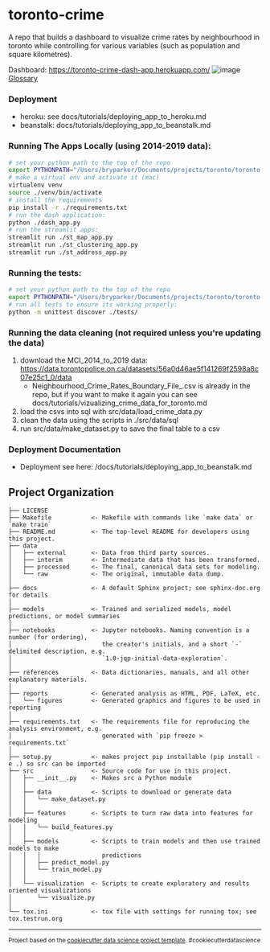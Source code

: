 toronto-crime
==============================

A repo that builds a dashboard to visualize crime rates by neighbourhood in toronto while controlling for various variables (such as population and square kilometres).

Dashboard: https://toronto-crime-dash-app.herokuapp.com/
![image](https://user-images.githubusercontent.com/12496987/110340448-48cd5d00-7ff7-11eb-9116-936f9e5798e9.png)
[Glossary](https://ago-item-storage.s3.us-east-1.amazonaws.com/ca9b49e6ba7a4c319e3d203a49a76aec/MCI_Shooting_Glossary.pdf?X-Amz-Security-Token=IQoJb3JpZ2luX2VjEDwaCXVzLWVhc3QtMSJHMEUCIEHf%2B%2F5sPpwLGGasDpLnOOgd491FPA6GYKGxUVHlMPpnAiEA%2BP9j2UE7knnORHOv6wANtaCQFTt3TEUywsUE0zX5UF0qtAMIZRAAGgw2MDQ3NTgxMDI2NjUiDIO5%2F7iK70vzU6YcuCqRAzNy1ZFCFRjuf%2Fsoo2y5JFrqORU1%2BdcndsatFGsJTwBV%2FK7t5qNkzm9jzQ9ajyRtbVDDDLPy6Uzjv6T%2B5t0VD8T7fX9IppLh3wKQJZq8w5wg0P55%2B7Cy8ey%2FcXgLSFVO8F0NRDW9hGaLPf2KCZ2NkQNbWLNmflPJCFzo6LikVBYVI8R5jpmzPgcg9A25%2BWtlTkA5SqiZiZg%2F%2BJ%2B3Fz5oD0tc4bP5MM3CH4fqe3JJLyDOCjW8kESIZff4g2DOdeeQgVKpCoJacxEppWpa3evX78od9bvCxVMQG2mM4fzaSgGTR3sRncw0lrdrA09MB4xlQoFqS6Qh%2B8I4DsYoOgScYZ94GNtgafHJErnuDzOBjVB0LfvjNaZNdPDnzeWuEfxZ1kMNE3EjiZd8sEwjZaqFcDP6JN2p6ToYWxwRt1H1gNzRD6wzzkEwq8gqC8d2%2BAsQnJSTaYopVk15bKUY8aItZGTYLXH%2FuIUKZJL2rRBAss5qgzTpbAce3LZ9jeR23nhr5KuD709kIcjsYc8v%2FBrcVbR7MN6gn4IGOusBJ6Mtx6%2FxmgbUykJT8BzW4e853RRScQEV61yRUHxmtwV3Qx4JJ3nVyvcd08PNax9Tgqk7eQkvt9epCIGNm%2B4PFnE60SFVoBYttTtTMPkMKYL3s0VWegx1swFka5lMboQCCwGCXfP0ALGEflX4onlSJqXhYllfWpcp6B1EDnhm4p8TW8KFfDbAPhKkMMMYlLTtKtDm%2FwSqz%2F4hgr2CnXCHEroUJPu8gKo3ceiG9T6iTmODvISYJa9l5JyCtE0IugKgBkDc1FN2xYd9YFdE2sffpycm5wTHPrWEzz9Y7Md6Yb46YpDVVb0eiLNtuQ%3D%3D&X-Amz-Algorithm=AWS4-HMAC-SHA256&X-Amz-Date=20210309T201959Z&X-Amz-SignedHeaders=host&X-Amz-Expires=300&X-Amz-Credential=ASIAYZTTEKKEYBWOH3B2%2F20210309%2Fus-east-1%2Fs3%2Faws4_request&X-Amz-Signature=83839fafcf1c2844e35c28974ad0476199ef29138442f5d33a63da585fbc869f) 
### Deployment
- heroku: see docs/tutorials/deploying_app_to_heroku.md
- beanstalk: docs/tutorials/deploying_app_to_beanstalk.md

### Running The Apps Locally (using 2014-2019 data):
```sh
# set your python path to the top of the repo
export PYTHONPATH="/Users/bryparker/Documents/projects/toronto/toronto-crime"
# make a virtual env and activate it (mac)
virtualenv venv
source ./venv/bin/activate
# install the requirements
pip install -r ./requirements.txt
# run the dash application:
python ./dash_app.py
# run the streamlit apps:
streamlit run ./st_map_app.py 
streamlit run ./st_clustering_app.py
streamlit run ./st_address_app.py
```

### Running the tests:
```sh
# set your python path to the top of the repo
export PYTHONPATH="/Users/bryparker/Documents/projects/toronto/toronto-crime"
# run all tests to ensure its working properly:
python -m unittest discover ./tests/
```

### Running the data cleaning (not required unless you're updating the data)
1. download the MCI_2014_to_2019 data: https://data.torontopolice.on.ca/datasets/56a0d46ae5f141269f2598a8c07e25c1_0/data 
   - Neighbourhood_Crime_Rates_Boundary_File_.csv is already in the repo, but if you want to make it again you can see docs/tutorials/vizualizing_crime_data_for_toronto.md
2. load the csvs into sql with src/data/load_crime_data.py
3. clean the data using the scripts in ./src/data/sql
4. run src/data/make_dataset.py to save the final table to a csv

### Deployment Documentation
- Deployment see here: /docs/tutorials/deploying_app_to_beanstalk.md


Project Organization
------------

    ├── LICENSE
    ├── Makefile           <- Makefile with commands like `make data` or `make train`
    ├── README.md          <- The top-level README for developers using this project.
    ├── data
    │   ├── external       <- Data from third party sources.
    │   ├── interim        <- Intermediate data that has been transformed.
    │   ├── processed      <- The final, canonical data sets for modeling.
    │   └── raw            <- The original, immutable data dump.
    │
    ├── docs               <- A default Sphinx project; see sphinx-doc.org for details
    │
    ├── models             <- Trained and serialized models, model predictions, or model summaries
    │
    ├── notebooks          <- Jupyter notebooks. Naming convention is a number (for ordering),
    │                         the creator's initials, and a short `-` delimited description, e.g.
    │                         `1.0-jqp-initial-data-exploration`.
    │
    ├── references         <- Data dictionaries, manuals, and all other explanatory materials.
    │
    ├── reports            <- Generated analysis as HTML, PDF, LaTeX, etc.
    │   └── figures        <- Generated graphics and figures to be used in reporting
    │
    ├── requirements.txt   <- The requirements file for reproducing the analysis environment, e.g.
    │                         generated with `pip freeze > requirements.txt`
    │
    ├── setup.py           <- makes project pip installable (pip install -e .) so src can be imported
    ├── src                <- Source code for use in this project.
    │   ├── __init__.py    <- Makes src a Python module
    │   │
    │   ├── data           <- Scripts to download or generate data
    │   │   └── make_dataset.py
    │   │
    │   ├── features       <- Scripts to turn raw data into features for modeling
    │   │   └── build_features.py
    │   │
    │   ├── models         <- Scripts to train models and then use trained models to make
    │   │   │                 predictions
    │   │   ├── predict_model.py
    │   │   └── train_model.py
    │   │
    │   └── visualization  <- Scripts to create exploratory and results oriented visualizations
    │       └── visualize.py
    │
    └── tox.ini            <- tox file with settings for running tox; see tox.testrun.org


--------

<p><small>Project based on the <a target="_blank" href="https://drivendata.github.io/cookiecutter-data-science/">cookiecutter data science project template</a>. #cookiecutterdatascience</small></p>

